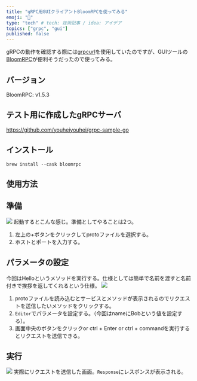 ```yaml
---
title: "gRPC用GUIクライアントBloomRPCを使ってみる"
emoji: "🌷"
type: "tech" # tech: 技術記事 / idea: アイデア
topics: ["grpc", "gui"]
published: false
---
```


gRPCの動作を確認する際には[grpcurl](https://github.com/fullstorydev/grpcurl)を使用していたのですが、GUIツールの[BloomRPC](https://github.com/uw-labs/bloomrpc)が便利そうだったので使ってみる。

## バージョン
BloomRPC: v1.5.3

## テスト用に作成したgRPCサーバ
https://github.com/youheiyouhei/grpc-sample-go

## インストール
```
brew install --cask bloomrpc
```

## 使用方法
## 準備
![](https://storage.googleapis.com/zenn-user-upload/add4721c5836ada2170c9310.png)
起動するとこんな感じ。準備としてやることは2つ。
1. 左上の+ボタンをクリックしてprotoファイルを選択する。
2. ホストとポートを入力する。

## パラメータの設定
今回はHelloというメソッドを実行する。仕様としては簡単で名前を渡すと名前付きで挨拶を返してくれるという仕様。
![](https://storage.googleapis.com/zenn-user-upload/f884a225fb0203dd7a1ffae4.png)

1. protoファイルを読み込むとサービスとメソッドが表示されるのでリクエストを送信したいメソッドをクリックする。
2. `Editor`でパラメータを設定する。（今回はnameにBobという値を設定する）。
3. 画面中央のボタンをクリックor ctrl + Enter or ctrl + commandを実行するとリクエストを送信できる。

## 実行
![](https://storage.googleapis.com/zenn-user-upload/e79c0098d6c3159ec87db38f.png)
実際にリクエストを送信した画面。`Response`にレスポンスが表示される。
